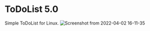 # ToDoList 5.0
Simple ToDoList for Linux.
![Screenshot from 2022-04-02 16-11-35](https://user-images.githubusercontent.com/52569279/161389593-c2ae4e5a-9ea9-4a3e-87e7-5812f9a3c8b3.png)
